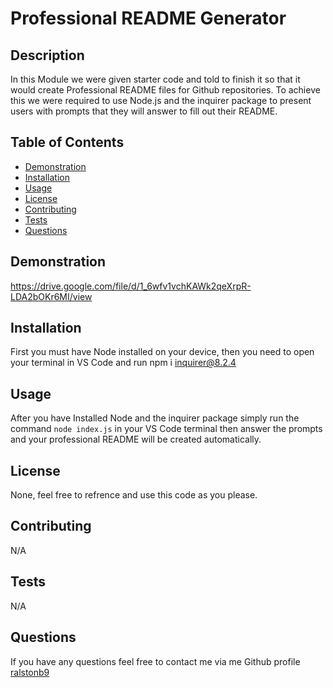 # Professional README Generator

## Description

In this Module we were given starter code and told to finish it so that it would create Professional README files for Github repositories. To achieve this we were required to use Node.js and the inquirer package to present users with prompts that they will answer to fill out their README.

## Table of Contents
- [Demonstration](#demonstration)
- [Installation](#installation)
- [Usage](#usage)
- [License](#license)
- [Contributing](#contributing)
- [Tests](#tests)
- [Questions](#questions)

## Demonstration

https://drive.google.com/file/d/1_6wfv1vchKAWk2qeXrpR-LDA2bOKr6MI/view

## Installation

First you must have Node installed on your device, then you need to open your terminal in VS Code and run npm i inquirer@8.2.4

## Usage

After you have Installed Node and the inquirer package simply run the command `node index.js` in your VS Code terminal then answer the prompts and your professional README will be created automatically.

## License

None, feel free to refrence and use this code as you please.

## Contributing

N/A

## Tests

N/A

## Questions

If you have any questions feel free to contact me via me Github profile [ralstonb9](https://github.com/ralstonb9)